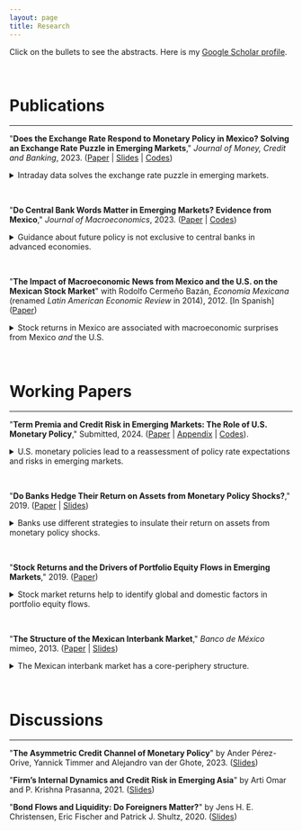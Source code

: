 ```yaml
---
layout: page
title: Research
---
```


Click on the bullets to see the abstracts. Here is my [Google Scholar profile](https://scholar.google.com/citations?user=psWsSL0AAAAJ&hl=en "Google Scholar - Pavel Solís").

&nbsp;

# Publications

---

"**Does the Exchange Rate Respond to Monetary Policy in Mexico? Solving an Exchange Rate Puzzle in Emerging Markets**," *Journal of Money, Credit and Banking*, 2023. ([Paper](https://doi.org/10.1111/jmcb.13032) &#124; [Slides](/files/research/FXpuzzleSlides.pdf) &#124; [Codes](https://github.com/pavelsolis/FXpuzzle))

<!--[Paper](/files/research/FXpuzzle.pdf) &#124;  &#124; [Codes](https://github.com/pavelsolis/FXpuzzle)(http://www.econ2.jhu.edu/jobmarket/2020/SolisMP/OtherThesisPapers/FXpuzzleSolisMP.pdf)-->

<details>
  <summary> Intraday data solves the exchange rate puzzle in emerging markets. </summary>

&nbsp;

  <b><i>Abstract:</i></b> This paper argues that the null or weak response of emerging market currencies to domestic monetary policy documented in the literature is the result of wide event windows. An event study with intraday data for Mexico shows that an unanticipated tightening appreciates the currency and flattens the yield curve, consistent with the evidence for advanced economies. With daily event windows, however, only the yield curve responds to monetary policy. Noise in daily exchange rate returns explains the lack of response of the currency. Such noise gives rise to a bias that declines after controlling for potential omitted variables.

&nbsp;
</details>

&nbsp;

"**Do Central Bank Words Matter in Emerging Markets? Evidence from Mexico**," *Journal of Macroeconomics*, 2023. ([Paper](https://doi.org/10.1016/j.jmacro.2023.103570) &#124; [Codes](https://github.com/pavelsolis/EMwords)) 
<!-- (/files/research/EMwords.pdf) &#124; [Slides](/files/research/EMwordsSlides.pdf) (http://www.econ2.jhu.edu/jobmarket/2020/SolisMP/OtherThesisPapers/MXmpSolisMP.pdf)-->

<details>
  
  <summary> Guidance about future policy is not exclusive to central banks in advanced economies. </summary>
<!-- 
Emerging market central banks can manage expectations about future policy via statements
Asset prices and portfolio flows respond to monetary policy actions <i>and</i> statements. 
-->
	
&nbsp;

  <b><i>Abstract:</i></b> This paper analyzes the price and quantity effects of monetary policy statements in an emerging market economy. Surprises in monetary policy are identified using intraday data on asset prices around monetary policy announcements in Mexico. I find that asset prices and the portfolio flows of domestic and foreign investors respond strongly and persistently to both news about the policy rate and guidance about its future path communicated via statements. The ability to manage expectations about future policy via statements is thus not exclusive to central banks in advanced economies and does not require the zero lower bound to be binding.

&nbsp;
</details>

&nbsp;


"**The Impact of Macroeconomic News from Mexico and the U.S. on the Mexican Stock Market**" with Rodolfo Cermeño Bazán, *Economía Mexicana* (renamed *Latin American Economic Review* in 2014), 2012. [In Spanish] ([Paper](http://www.economiamexicana.cide.edu/num_anteriores/XXI-1/02_EM_Impacto%20de%20sorpresas(35-67).pdf)) <!-- Abstract , 35-67 -->

<details>
  <summary> Stock returns in Mexico are associated with macroeconomic surprises from Mexico <i>and</i> the U.S. </summary>

&nbsp;

  <b><i>Abstract:</i></b> This paper studies the relationship between the arrival of macroeconomic news and the Mexican stock market. We use GARCH models to examine the reaction of daily excess returns of stock prices to surprises in Mexican and U.S. macroeconomic releases from 2003 to 2008. We find that the dynamics of daily returns in the Mexican stock market are linked to the arrival of new information on macroeconomic fundamentals from both Mexico and the U.S.

&nbsp;
</details>

<!--
<img align="middle" width="300" height="150" src="/files/research/VolMacroNewsFigA.png" alt="Volatility and U.S. Macroeconomic News">
-->

&nbsp;

# Working Papers

---

"**Term Premia and Credit Risk in Emerging Markets: The Role of U.S. Monetary Policy**," Submitted, 2024. ([Paper](/files/research/EMyields.pdf) &#124; [Appendix](/files/research/EMyieldsApdx.pdf) &#124; [Codes](https://github.com/pavelsolis/EMyields)). 
<!---
 &#124; [Codes](https://github.com/pavelsolis/Ch_Synthetic)
(http://www.econ2.jhu.edu/jobmarket/2020/SolisMP/JobPaper/JobPaperSolisMP.pdf)
-->

<details>
  
  <summary> U.S. monetary policies lead to a reassessment of policy rate expectations and risks in emerging markets. </summary>

&nbsp;

  <b><i>Abstract:</i></b> This paper studies how U.S. monetary policy transmits to the sovereign yields of emerging markets without ignoring credit risk. First, investors expect emerging market central banks to follow the monetary stance of the Fed. Second, U.S. unconventional monetary policies influence the term premium in emerging markets as in the U.S. Third, U.S. monetary policy also alters the pricing of sovereign credit risk in emerging markets, a previously overlooked channel. To quantify these effects, I first identify target, forward guidance and asset purchase surprises in the U.S. using intraday data, and then propose a novel (three-part) decomposition of emerging market yields that accounts for credit risk.

&nbsp;
</details>

&nbsp;

"**Do Banks Hedge Their Return on Assets from Monetary Policy Shocks?**," 2019. ([Paper](/files/research/MXroa.pdf) &#124; [Slides](/files/research/MXroaSlides.pdf))

<details>
  
  <summary> Banks use different strategies to insulate their return on assets from monetary policy shocks. </summary>

&nbsp;

  <b><i>Abstract:</i></b> Using bank-level data from Mexico, this paper shows that banks insulate their return on assets (ROA) from monetary policy changes using different strategies. The ROA components of some banks are insensitive to changes in monetary policy, especially their net interest margin (NIM) since they match their interest income and expenses. Meanwhile, other banks offset changes in their NIM with other ROA components. The strategy implemented depends on the charter (domestic or foreign) and business model. For example, the largest banks do not match their interest income and expenses. Subsidiaries of foreign banks, however, are closer to matching than domestic banks.

&nbsp;
</details>

&nbsp;


"**Stock Returns and the Drivers of Portfolio Equity Flows in Emerging Markets**," 2019. ([Paper](/files/research/EMReturnsFlows.pdf))

<details>
  <summary> Stock market returns help to identify global and domestic factors in portfolio equity flows. </summary>

&nbsp;

  <b><i>Abstract:</i></b> This paper uses stock market returns to identify common (global) and idiosyncratic (domestic) factors in the portfolio equity inflows of emerging markets. The analysis covers 16 emerging markets from 1999 to 2015. A portfolio allocation model guides the identification strategy in vector autoregression models. The evidence is consistent with the predictions of the model. I find that global shocks mainly drive portfolio equity inflows, whereas global and domestic shocks drive stock market returns.

&nbsp;
</details>

<!--
<img align="left" width="300" height="150" src="/files/research/RetFlwFigA.png" alt="Decomposition of Inflows">
<img align="rigt" width="300" height="150" src="/files/research/RetFlwFigB.png" alt="Decomposition of Total Returns">
-->

<!--
<hr style="width:20%">
hr {
width: 50%;
margin-left: auto;
margin-right: auto;
}
-->

&nbsp;

"**The Structure of the Mexican Interbank Market**," *Banco de México* mimeo, 2013. ([Paper](/files/research/MXTiering.pdf) &#124; [Slides](/files/research/MXTieringSlides.pdf))

<details>
  <summary> The Mexican interbank market has a core-periphery structure. </summary>

&nbsp;

  <b><i>Abstract:</i></b> This paper provides evidence that the Mexican interbank market is tiered. I fit the core-periphery model developed by Craig and von Peter (2010) to 157 daily networks (from January 3 to August 15, 2011) of bilateral exposures (aggregated and disaggregated) between 41 commercial banks and 6 development banks. The main findings are (i) the core-periphery model provides a better fit to the Mexican interbank market than random networks, that is there are money center banks that intermediate with the rest of the banks in the market, (ii) the size and the composition of this group of banks is remarkably stable over time for aggregated (and some disaggregated) networks, (iii) the relations (borrowing and lending) between banks in the core and the periphery are asymmetric. The results are robust and significant.

&nbsp;
</details>

<!--
<img align="left" width="300" height="150" src="/files/research/TieringFigA.png" alt="Links within and between tiers">
<img align="rigt" width="300" height="150" src="/files/research/TieringFigB.png" alt="Core-periphery network">
-->

&nbsp;

# Discussions

---

"**The Asymmetric Credit Channel of Monetary Policy**" by Ander Pérez-Orive, Yannick Timmer and Alejandro van der Ghote, 2023. ([Slides](/files/research/Discussion_Asymmetric.pdf))

"**Firm’s Internal Dynamics and Credit Risk in Emerging Asia**" by Arti Omar and P. Krishna Prasanna, 2021. ([Slides](/files/research/Discussion_FirmsCRAsia.pdf))

"**Bond Flows and Liquidity: Do Foreigners Matter?**" by Jens H. E. Christensen, Eric Fischer and Patrick J. Shultz, 2020. ([Slides](/files/research/Discussion_LiqForeigners.pdf))

&nbsp; 

